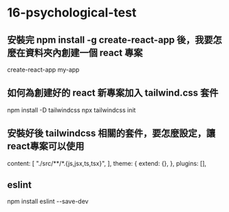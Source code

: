 # 16-psychological-test

## 安裝完 npm install -g create-react-app 後，我要怎麼在資料夾內創建一個 react 專案
create-react-app my-app

## 如何為創建好的 react 新專案加入 tailwind.css 套件
npm install -D tailwindcss
npx tailwindcss init

## 安裝好後 tailwindcss 相關的套件，要怎麼設定，讓react專案可以使用
content: [
  "./src/**/*.{js,jsx,ts,tsx}",
],
theme: {
  extend: {},
},
plugins: [],

## eslint
npm install eslint --save-dev
